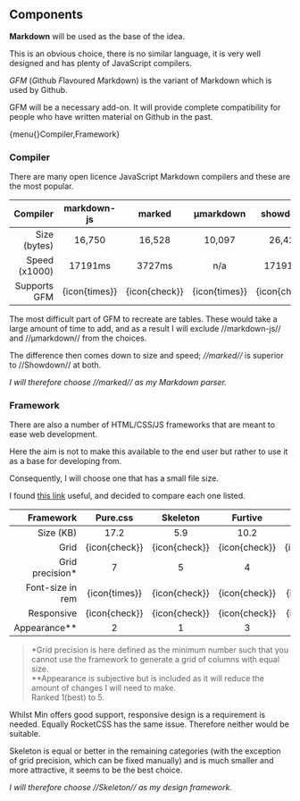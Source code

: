 ## Components

**Markdown** will be used as the base of the idea.

This is an obvious choice, there is no similar language, it is very well designed and
has plenty of JavaScript compilers.

*GFM* (*G*ithub *F*lavoured *M*arkdown) is the variant of Markdown which is used by Github.

GFM will be a necessary add-on. It will provide complete compatibility for people who 
have written material on Github in the past.

{menu{}Compiler,Framework}

### Compiler

There are many open licence JavaScript Markdown compilers and these are the most popular.

Compiler     |  markdown-js |    marked    | &#181;markdown |   showdown
------------:|:------------:|:------------:|:--------------:|:-------------:
Size (bytes) |    16,750    |    16,528    |    10,097      |    26,423
Speed (x1000)|    17191ms   |    3727ms    |     n/a        |    17191ms
Supports GFM | {icon{times}}| {icon{check}}| {icon{times}}  | {icon{check}}

The most difficult part of GFM to recreate are tables. These would take a large amount of time
to add, and as a result I will exclude //markdown-js// and //&#181;markdown// from the choices.

The difference then comes down to size and speed; *//marked//* is superior to //Showdown// at both.

*I will therefore choose //marked// as my Markdown parser.*

### Framework

There are also a number of HTML/CSS/JS frameworks that are meant to ease web development.

Here the aim is not to make this available to the end user but rather to use it as a 
base for developing from.

Consequently, I will choose one that has a small file size.

I found [this link](//www.hongkiat.com/blog/bootstrap-alternatives/) useful, and decided to compare each one listed.

Framework       |   Pure.css   |   Skeleton   |    Furtive   |     Min      |   RocketCSS    
---------------:|:------------:|:------------:|:------------:|:------------:|:------------:
Size (KB)       |     17.2     |      5.9     |     10.2     |     2.3      |     6.4      
Grid            | {icon{check}}| {icon{check}}| {icon{check}}| {icon{check}}| {icon{times}} 
Grid precision\*|       7      |       5      |       4      |       5      |     n/a      
Font-size in rem| {icon{times}}| {icon{check}}| {icon{check}}| {icon{times}}| {icon{times}} 
Responsive      | {icon{check}}| {icon{check}}| {icon{check}}| {icon{times}}| {icon{times}}
Appearance\*\*  |       2      |      1       |      3       |      5       |      4

> \*Grid precision is here defined as the minimum number such that you cannot use the framework
to generate a grid of columns with equal size.  
> \*\*Appearance is subjective but is included as it will reduce the amount of changes I will need to make.  
> Ranked 1(best) to 5.

Whilst Min offers good support, responsive design is a requirement is needed. Equally RocketCSS has
the same issue. Therefore neither would be suitable.

Skeleton is equal or better in the remaining categories (with the exception of grid precision, which can
be fixed manually) and is much smaller and more attractive, it seems to be the best choice.

*I will therefore choose //Skeleton// as my design framework.*